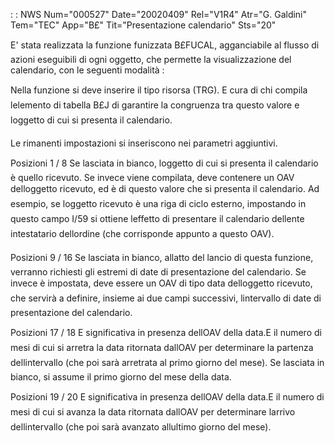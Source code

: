  :  : NWS Num="000527" Date="20020409" Rel="V1R4" Atr="G. Galdini" Tem="TEC" App="B£" Tit="Presentazione calendario" Sts="20"

E' stata realizzata la funzione funizzata B£FUCAL, agganciabile al flusso di azioni eseguibili di
ogni oggetto, che permette la visualizzazione del calendario, con le seguenti modalità : 

Nella funzione si deve inserire il tipo risorsa (TRG). E cura di chi compila lelemento di tabella
B£J di garantire la congruenza tra questo valore e loggetto di cui si presenta il calendario.

Le rimanenti impostazioni si inseriscono nei parametri aggiuntivi.

Posizioni 1 / 8
Se lasciata in bianco, loggetto di cui si presenta il calendario è quello ricevuto.
Se invece viene compilata, deve contenere un OAV delloggetto ricevuto, ed è di questo valore che si presenta il calendario. Ad esempio, se loggetto ricevuto è una riga di ciclo esterno, impostando in questo campo I/59 si ottiene leffetto di presentare il calendario dellente intestatario dellordine (che corrisponde appunto a questo OAV).

Posizioni 9 / 16
Se lasciata in bianco, allatto del lancio di questa funzione, verranno richiesti gli estremi di date di presentazione del calendario.
Se invece è impostata, deve essere un OAV di tipo data delloggetto ricevuto, che servirà a definire, insieme ai due campi successivi, lintervallo di date di presentazione del calendario.

Posizioni 17 / 18
E significativa in presenza dellOAV della data.E il numero di mesi di cui si arretra la data ritornata dallOAV per determinare la partenza dellintervallo (che poi sarà arretrata al primo giorno del mese). Se lasciata in bianco, si assume il primo giorno del mese della data.

Posizioni 19 / 20
E significativa in presenza dellOAV della data.E il numero di mesi di cui si avanza la data ritornata dallOAV per determinare larrivo dellintervallo (che poi sarà avanzato allultimo giorno del mese).


